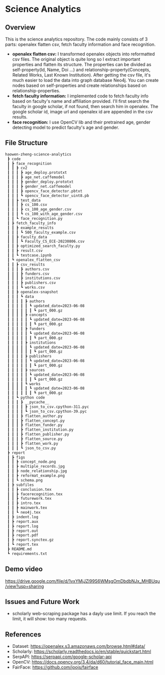 # Science Analytics

## Overview

This is the science analytics repository. The code mainly consists of 3 parts: openalex flatten csv, fetch faculty information and face recognition. 

- **openalex flatten csv:** I transformed openalex objects into reformatted csv files. The original object is quite long so I extract important properties and flatten its structure. The properties can be divided as self-property(Id, Name, Doi ...) and relationship-property(Concepts, Related Works, Last Known Institution). After getting the csv file, it's much easier to load the data into graph database Neo4j. You can create nodes based on self-properties and create relationships based on relationship-properties.
- **fetch faculty information:** I implemented code to fetch faculty info based on faculty's name and affiliation provided. I'll first search the faculty in google scholar, if not found, then search him in openalex. The google scholar id, image url and openalex id are appended in the csv results.
- **face recognition:** I use OpenCV lib and their pretrained age, gender detecting model to predict faculty's age and gender.

## File Structure

```bash
haowen-zheng-science-analytics
 ┣ code
 ┃ ┣ face_recognition
 ┃ ┃ ┣ cv2
 ┃ ┃ ┃ ┣ age_deploy.prototxt
 ┃ ┃ ┃ ┣ age_net.caffemodel
 ┃ ┃ ┃ ┣ gender_deploy.prototxt
 ┃ ┃ ┃ ┣ gender_net.caffemodel
 ┃ ┃ ┃ ┣ opencv_face_detector.pbtxt
 ┃ ┃ ┃ ┗ opencv_face_detector_uint8.pb
 ┃ ┃ ┣ test_data
 ┃ ┃ ┃ ┣ cs_100.csv
 ┃ ┃ ┃ ┣ cs_100_age_gender.csv
 ┃ ┃ ┃ ┗ cs_100_with_age_gender.csv
 ┃ ┃ ┗ face_recognition.py
 ┃ ┣ fetch_faculty_info
 ┃ ┃ ┣ example_results
 ┃ ┃ ┃ ┗ 500_faculty_example.csv
 ┃ ┃ ┣ faculty_data
 ┃ ┃ ┃ ┗ Faculty_CS_ECE-20230806.csv
 ┃ ┃ ┣ optimized_search_faculty.py
 ┃ ┃ ┣ result.csv
 ┃ ┃ ┗ testcase.ipynb
 ┃ ┗ openalex_flatten_csv
 ┃ ┃ ┣ csv_results
 ┃ ┃ ┃ ┣ authors.csv
 ┃ ┃ ┃ ┣ funders.csv
 ┃ ┃ ┃ ┣ institutions.csv
 ┃ ┃ ┃ ┣ publishers.csv
 ┃ ┃ ┃ ┗ works.csv
 ┃ ┃ ┣ openalex-snapshot
 ┃ ┃ ┃ ┗ data
 ┃ ┃ ┃ ┃ ┣ authors
 ┃ ┃ ┃ ┃ ┃ ┗ updated_date=2023-06-08
 ┃ ┃ ┃ ┃ ┃ ┃ ┗ part_000.gz
 ┃ ┃ ┃ ┃ ┣ concepts
 ┃ ┃ ┃ ┃ ┃ ┗ updated_date=2023-06-08
 ┃ ┃ ┃ ┃ ┃ ┃ ┗ part_000.gz
 ┃ ┃ ┃ ┃ ┣ funders
 ┃ ┃ ┃ ┃ ┃ ┗ updated_date=2023-06-08
 ┃ ┃ ┃ ┃ ┃ ┃ ┗ part_000.gz
 ┃ ┃ ┃ ┃ ┣ institutions
 ┃ ┃ ┃ ┃ ┃ ┗ updated_date=2023-06-08
 ┃ ┃ ┃ ┃ ┃ ┃ ┗ part_000.gz
 ┃ ┃ ┃ ┃ ┣ publishers
 ┃ ┃ ┃ ┃ ┃ ┗ updated_date=2023-06-08
 ┃ ┃ ┃ ┃ ┃ ┃ ┗ part_000.gz
 ┃ ┃ ┃ ┃ ┣ sources
 ┃ ┃ ┃ ┃ ┃ ┗ updated_date=2023-06-08
 ┃ ┃ ┃ ┃ ┃ ┃ ┗ part_000.gz
 ┃ ┃ ┃ ┃ ┗ works
 ┃ ┃ ┃ ┃ ┃ ┗ updated_date=2023-06-08
 ┃ ┃ ┃ ┃ ┃ ┃ ┗ part_000.gz
 ┃ ┃ ┗ python code
 ┃ ┃ ┃ ┣ __pycache__
 ┃ ┃ ┃ ┃ ┣ json_to_csv.cpython-311.pyc
 ┃ ┃ ┃ ┃ ┗ json_to_csv.cpython-39.pyc
 ┃ ┃ ┃ ┣ flatten_author.py
 ┃ ┃ ┃ ┣ flatten_concept.py
 ┃ ┃ ┃ ┣ flatten_funder.py
 ┃ ┃ ┃ ┣ flatten_institution.py
 ┃ ┃ ┃ ┣ flatten_publisher.py
 ┃ ┃ ┃ ┣ flatten_source.py
 ┃ ┃ ┃ ┣ flatten_work.py
 ┃ ┃ ┃ ┗ json_to_csv.py
 ┣ report
 ┃ ┣ figs
 ┃ ┃ ┣ concept_node.png
 ┃ ┃ ┣ multiple_records.jpg
 ┃ ┃ ┣ node_relationship.jpg
 ┃ ┃ ┣ reformat_example.png
 ┃ ┃ ┗ schema.png
 ┃ ┣ subfiles
 ┃ ┃ ┣ conclusion.tex
 ┃ ┃ ┣ facerecognition.tex
 ┃ ┃ ┣ futurework.tex
 ┃ ┃ ┣ intro.tex
 ┃ ┃ ┣ mainwork.tex
 ┃ ┃ ┗ neo4j.tex
 ┃ ┣ indent.log
 ┃ ┣ report.aux
 ┃ ┣ report.log
 ┃ ┣ report.out
 ┃ ┣ report.pdf
 ┃ ┣ report.synctex.gz
 ┃ ┗ report.tex
 ┣ README.md
 ┗ requirements.txt
```

## Demo video

https://drive.google.com/file/d/1vxYMjJZl99S6WMsgOmDbdbNJx_MHBUqu/view?usp=sharing

## Issues and Future Work

* scholarly web-scraping package has a dayly use limit. If you reach the limit, it will show: too many requests.

## References 

* Dataset: https://openalex.s3.amazonaws.com/browse.html#data/
* Scholarly: https://scholarly.readthedocs.io/en/stable/quickstart.html
* SerpAPI: https://serpapi.com/google-scholar-api
* OpenCV: https://docs.opencv.org/3.4/da/d60/tutorial_face_main.html
* FairFace: https://github.com/joojs/fairface

  

